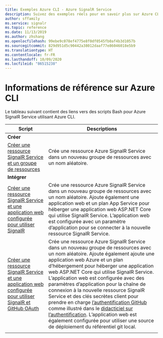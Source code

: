 ```yaml
---
title: Exemples Azure CLI - Azure SignalR Service
description: Suivez des exemples réels pour en savoir plus sur Azure CLI pour Azure SignalR Service. Vous allez apprendre à créer un SignalR Service avec d’autres services Azure.
author: sffamily
ms.service: signalr
ms.topic: reference
ms.date: 11/13/2019
ms.author: zhshang
ms.openlocfilehash: 99ebe9c078ef4775e8f0df0545fb0af4b3d1057b
ms.sourcegitcommit: 829d951d5c90442a38012daaf77e86046018e5b9
ms.translationtype: HT
ms.contentlocale: fr-FR
ms.lasthandoff: 10/09/2020
ms.locfileid: "86515238"
---
```

# <a name="azure-cli-reference"></a>Informations de référence sur Azure CLI

Le tableau suivant contient des liens vers des scripts Bash pour Azure SignalR Service utilisant Azure CLI.

| Script | Descriptions |
|-|-|
|**Créer**||
| [Créer une ressource SignalR Service et un groupe de ressources](scripts/signalr-cli-create-service.md) | Crée une ressource Azure SignalR Service dans un nouveau groupe de ressources avec un nom aléatoire.  |
|**Intégrer**||
| [Créer une ressource SignalR Service et une application web configurée pour utiliser SignalR](scripts/signalr-cli-create-with-app-service.md) | Crée une ressource Azure SignalR Service dans un nouveau groupe de ressources avec un nom aléatoire. Ajoute également une application web et un plan App Service pour héberger une application web ASP.NET Core qui utilise SignalR Service. L’application web est configurée avec un paramètre d’application pour se connecter à la nouvelle ressource SignalR Service. |
| [Créer une ressource SignalR Service et une application web configurée pour utiliser SignalR et GitHub OAuth](scripts/signalr-cli-create-with-app-service-github-oauth.md) | Crée une ressource Azure SignalR Service dans un nouveau groupe de ressources avec un nom aléatoire. Ajoute également ajoute une application web Azure et un plan d’hébergement pour héberger une application web ASP.NET Core qui utilise SignalR Service. L’application web est configurée avec des paramètres d’application pour la chaîne de connexion à la nouvelle ressource SignalR Service et des clés secrètes client pour prendre en charge [l’authentification GitHub](https://developer.github.com/v3/guides/basics-of-authentication/) comme illustré dans le [didacticiel sur l’authentification](signalr-concept-authenticate-oauth.md). L’application web est également configurée pour utiliser une source de déploiement du référentiel git local. |
| | |
